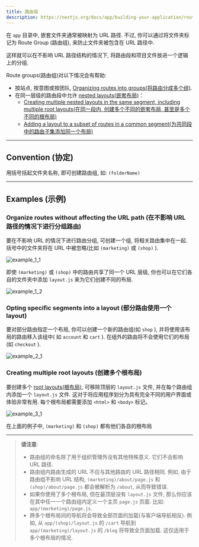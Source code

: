 ```yaml
---
title: 路由组
description: https://nextjs.org/docs/app/building-your-application/routing/route-groups
---
```


在 `app` 目录中, 嵌套文件夹通常被映射为 URL 路径. 不过, 你可以通过将文件夹标记为 Route Group (路由组), 来防止文件夹被包含在 URL 路径中.

这样就可以在不影响 URL 路径结构的情况下, 将路由段和项目文件放进一个逻辑上的分组.

Route groups(路由组)对以下情况会有帮助:

- 按站点, 按意图或按团队, [Organizing routes into groups(将路由分成多个组)](https://nextjs.org/docs/app/building-your-application/routing/route-groups#organize-routes-without-affecting-the-url-path).
- 在同一层级的路由段中允许 [nested layouts(嵌套布局)](https://nextjs.org/docs/app/building-your-application/routing/pages-and-layouts)：
  - [Creating multiple nested layouts in the same segment, including multiple root layouts(在同一段内, 创建多个不同的嵌套布局, 甚至是多个不同的根布局)](https://nextjs.org/docs/app/building-your-application/routing/route-groups#creating-multiple-root-layouts)
  - [Adding a layout to a subset of routes in a common segment(为共同段中的路由子集添加同一个布局)](https://nextjs.org/docs/app/building-your-application/routing/route-groups#opting-specific-segments-into-a-layout)

---

## Convention (协定)

用括号括起文件夹名称, 即可创建路由组, 如: `(folderName)`

---

## Examples (示例)

### Organize routes without affecting the URL path (在不影响 URL 路径的情况下进行分组路由)

要在不影响 URL 的情况下进行路由分组, 可创建一个组, 将相关路由集中在一起. 括号中的文件夹将在 URL 中被忽略(比如 `(marketing)` 或 `(shop)` ).

![example_1_1](https://nextjs.org/_next/image?url=%2Fdocs%2Flight%2Froute-group-organisation.png&w=1920&q=75&dpl=dpl_A5LhRZU7CiHuU4wcVEzVnuYFVuZS)

即使 `(marketing)` 或 `(shop)` 中的路由共享了同一个 URL 层级, 你也可以在它们各自的文件夹中添加 `layout.js` 来为它们创建不同的布局.

![example_1_2](https://nextjs.org/_next/image?url=%2Fdocs%2Flight%2Froute-group-multiple-layouts.png&w=1920&q=75&dpl=dpl_A5LhRZU7CiHuU4wcVEzVnuYFVuZS)

### Opting specific segments into a layout (部分路由使用一个 layout)

要对部分路由指定一个布局, 你可以创建一个新的路由组(如 `shop` ), 并将使用该布局的路由移入该组中( 如 `account` 和 `cart` ). 在组外的路由将不会使用它们的布局(如 `checkout` ).

![example_2_1](https://nextjs.org/_next/image?url=%2Fdocs%2Flight%2Froute-group-opt-in-layouts.png&w=1920&q=75&dpl=dpl_A5LhRZU7CiHuU4wcVEzVnuYFVuZS)

### Creating multiple root layouts (创建多个根布局)

要创建多个 [root layouts(根布局)](https://nextjs.org/docs/app/building-your-application/routing/pages-and-layouts#root-layout-required), 可移除顶层的 `layout.js` 文件, 并在每个路由组内添加一个 `layout.js` 文件. 这对于将应用程序划分为具有完全不同的用户界面或体验非常有用. 每个根布局都需要添加 `<html>` 和 `<body>` 标记。

![example_3_1](https://nextjs.org/_next/image?url=%2Fdocs%2Flight%2Froute-group-multiple-root-layouts.png&w=1920&q=75&dpl=dpl_A5LhRZU7CiHuU4wcVEzVnuYFVuZS)

在上面的例子中, `(marketing)` 和 `(shop)` 都有他们各自的根布局

---

> **请注意**:
>
> - 路由组的命名除了用于组织管理外没有其他特殊意义. 它们不会影响 URL 路径.
> - 路由组内路由生成的 URL 不应与其他路由的 URL 路径相同. 例如, 由于路由组不影响 URL 结构, `(marketing)/about/page.js` 和 `(shop)/about/page.js` 都会被解析为 `/about`, 从而导致错误.
> - 如果你使用了多个根布局, 但在最顶层没有 `layout.js` 文件, 那么你应该在其中任一一个路由组内定义一个主页 `page.js` 页面. 比如: `app/(marketing)/page.js`.
> - 跨多个根布局间的导航将会导致全部页面的加载(与客户端导航相反). 例如, 从 `app/(shop)/layout.js` 的 `/cart` 导航到 `app/(marketing)/layout.js` 的 `/blog` 将导致全页面加载. 这仅适用于多个根布局的情况.
